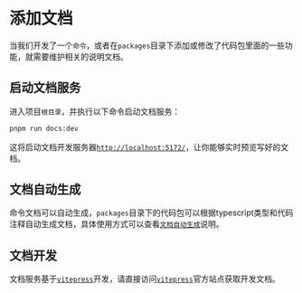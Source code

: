 # 添加文档

当我们开发了一个`命令`，或者在`packages`目录下添加或修改了代码包里面的一些功能，就需要维护相关的说明文档。

## 启动文档服务

进入项目`根目录`，并执行以下命令启动文档服务：

```bash
pnpm run docs:dev
```

这将启动文档开发服务器[`http://localhost:5172/`](http://localhost:5172/)，让你能够实时预览写好的文档。

## 文档自动生成

命令文档可以自动生成，`packages`目录下的代码包可以根据typescript类型和代码注释自动生成文档，具体使用方式可以查看[`文档自动生成`](/develop/doc/cli.html#文档自动生成)说明。

## 文档开发

文档服务基于[`vitepress`](https://vitepress.dev/zh/)开发，请直接访问[`vitepress`](https://vitepress.dev/zh/)官方站点获取开发文档。
